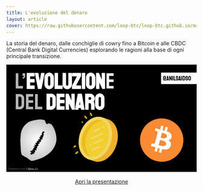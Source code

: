 ```yaml
---
title: L'evoluzione del denaro
layout: article
cover: https://raw.githubusercontent.com/loop-btc/loop-btc.github.io/master/assets/images/cover-anil-evoluzione-del-denaro.jpg
---
```


 La storia del denaro, dalle conchiglie di cowry fino a Bitcoin e alle CBDC (Central Bank Digital Currencies) esplorando le ragioni alla base di ogni principale transizione.

<!--more-->

![TeXt Theme](https://raw.githubusercontent.com/loop-btc/loop-btc.github.io/master/assets/images/cover-anil-evoluzione-del-denaro.jpg)


<p style="text-align: center;"><a class="button button--warning button--rounded button--lg" href="/assets/risorse/L'evoluzione del denaro_by Anil - ITA by loop_btc.pdf"><i class="fas fa-file-pdf"></i> Apri la presentazione</a></p>